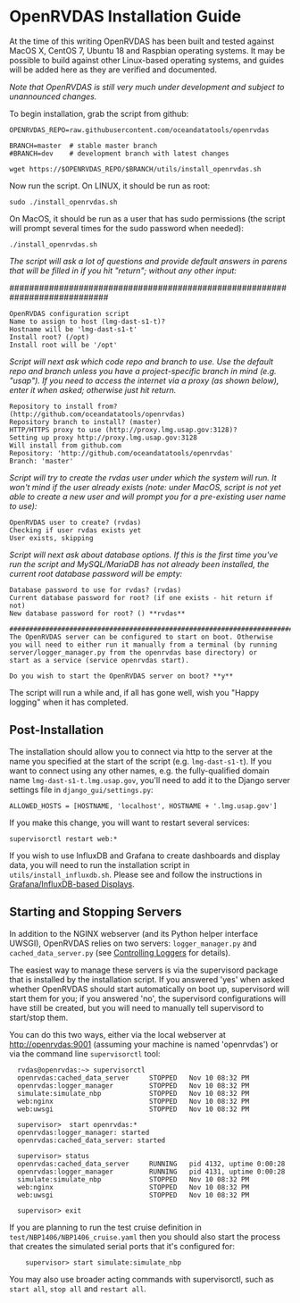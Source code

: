 # OpenRVDAS Installation Guide
At the time of this writing OpenRVDAS has been built and tested against MacOS X, CentOS 7, Ubuntu 18 and Raspbian
operating systems. It may be possible to build against other Linux-based operating systems, and guides will be added
here as they are verified and documented.

*Note that OpenRVDAS is still very much under development and subject to unannounced changes.*

To begin installation, grab the script from github:

```
OPENRVDAS_REPO=raw.githubusercontent.com/oceandatatools/openrvdas

BRANCH=master  # stable master branch
#BRANCH=dev    # development branch with latest changes

wget https://$OPENRVDAS_REPO/$BRANCH/utils/install_openrvdas.sh
```

Now run the script. On LINUX, it should be run as root:

```
sudo ./install_openrvdas.sh
```
On MacOS, it should be run as a user that has sudo permissions (the script will prompt several times
 for the sudo password when needed):

```
./install_openrvdas.sh
``` 

_The script will ask a lot of questions and provide default answers in parens that will be filled in if you hit "return"; without any other input:_

############################################################################

```
OpenRVDAS configuration script
Name to assign to host (lmg-dast-s1-t)?
Hostname will be 'lmg-dast-s1-t'
Install root? (/opt)
Install root will be '/opt'
```

_Script will next ask which code repo and branch to use. Use the default
repo and branch unless you have a project-specific branch in mind (e.g. "usap").
If you need to access the internet via a proxy (as shown below), enter it when
asked; otherwise just hit return._

```
Repository to install from? (http://github.com/oceandatatools/openrvdas)
Repository branch to install? (master)
HTTP/HTTPS proxy to use (http://proxy.lmg.usap.gov:3128)?
Setting up proxy http://proxy.lmg.usap.gov:3128
Will install from github.com
Repository: 'http://github.com/oceandatatools/openrvdas'
Branch: 'master'
```

_Script will try to create the rvdas user under which the system will run. 
It won't mind if the user already exists (note: under MacOS, script is not
yet able to create a new user and will prompt you for a pre-existing user
name to use):_

```
OpenRVDAS user to create? (rvdas)
Checking if user rvdas exists yet
User exists, skipping
```

_Script will next ask about database options. If this is the first time you've run the script and MySQL/MariaDB has not already been installed, the current root database password will be empty:_

```
Database password to use for rvdas? (rvdas)
Current database password for root? (if one exists - hit return if not)
New database password for root? () **rvdas**

############################################################################
The OpenRVDAS server can be configured to start on boot. Otherwise
you will need to either run it manually from a terminal (by running
server/logger_manager.py from the openrvdas base directory) or
start as a service (service openrvdas start).

Do you wish to start the OpenRVDAS server on boot? **y**
```

The script will run a while and, if all has gone well, wish you "Happy logging" when it has completed.

## Post-Installation

The installation should allow you to connect via http to the server at the name you specified at the start of the script (e.g. ``lmg-dast-s1-t``). If you want to connect using any other names, e.g. the fully-qualified domain name ``lmg-dast-s1-t.lmg.usap.gov``, you'll need to add it to the Django server settings file in ``django_gui/settings.py``:

```
ALLOWED_HOSTS = [HOSTNAME, 'localhost', HOSTNAME + '.lmg.usap.gov']
```
If you make this change, you will want to restart several services:

```
supervisorctl restart web:*
```

If you wish to use InfluxDB and Grafana to create dashboards and display data, you
will need to run the installation script in `utils/install_influxdb.sh`. Please
see and follow the instructions in [Grafana/InfluxDB-based Displays](docs/grafana_displays.md).

## Starting and Stopping Servers

In addition to the NGINX webserver (and its Python helper interface UWSGI), OpenRVDAS relies on two servers: ``logger_manager.py`` and ``cached_data_server.py`` (see [Controlling Loggers](docs/controlling_loggers.md) for details). 

The easiest way to manage these servers is via the supervisord package that is installed by the installation script. If you answered 'yes' when asked whether OpenRVDAS should start automatically on boot up, supervisord will start them for you; if you answered 'no', the supervisord configurations will have still be created, but you will need to manually tell supervisord to start/stop them.

You can do this two ways, either via the local webserver at [http://openrvdas:9001](http://openrvdas:9001) (assuming your machine is named 'openrvdas') or via the command line ``supervisorctl`` tool:

```
  rvdas@openrvdas:~> supervisorctl
  openrvdas:cached_data_server     STOPPED   Nov 10 08:32 PM
  openrvdas:logger_manager         STOPPED   Nov 10 08:32 PM
  simulate:simulate_nbp            STOPPED   Nov 10 08:32 PM
  web:nginx                        STOPPED   Nov 10 08:32 PM
  web:uwsgi                        STOPPED   Nov 10 08:32 PM

  supervisor>  start openrvdas:*
  openrvdas:logger_manager: started
  openrvdas:cached_data_server: started

  supervisor> status
  openrvdas:cached_data_server     RUNNING   pid 4132, uptime 0:00:28
  openrvdas:logger_manager         RUNNING   pid 4131, uptime 0:00:28
  simulate:simulate_nbp            STOPPED   Nov 10 08:32 PM
  web:nginx                        STOPPED   Nov 10 08:32 PM
  web:uwsgi                        STOPPED   Nov 10 08:32 PM

  supervisor> exit
```

If you are planning to run the test cruise definition in ``test/NBP1406/NBP1406_cruise.yaml`` then you should also start the process that creates the simulated serial ports that it's configured for:

```
    supervisor> start simulate:simulate_nbp
```

You may also use broader acting commands with supervisorctl, such as
``start all``, ``stop all`` and ``restart all``.

